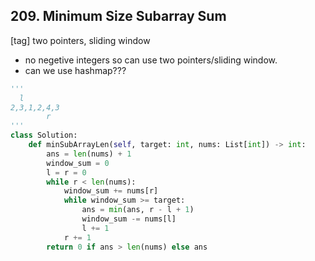 ## 209. Minimum Size Subarray Sum
[tag] two pointers, sliding window
- no negetive integers so can use two pointers/sliding window.
- can we use hashmap???

```python
'''
  l
2,3,1,2,4,3
        r
'''
class Solution:
    def minSubArrayLen(self, target: int, nums: List[int]) -> int:
        ans = len(nums) + 1
        window_sum = 0
        l = r = 0
        while r < len(nums):
            window_sum += nums[r]
            while window_sum >= target:
                ans = min(ans, r - l + 1)
                window_sum -= nums[l]
                l += 1
            r += 1
        return 0 if ans > len(nums) else ans
```
